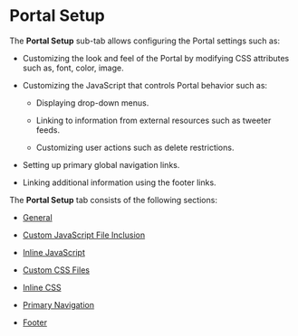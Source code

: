 ﻿---
sidebar_position: 1
---

# Portal Setup

<head>
  <meta name="guidename" content="API Management"/>
  <meta name="context" content="GUID-958b8387-88a5-48b9-a81a-0aaacfd779df"/>
</head>

The **Portal Setup** sub-tab allows configuring the Portal settings such as: 

- Customizing the look and feel of the Portal by modifying CSS attributes such as, font, color, image. 

- Customizing the JavaScript that controls Portal behavior such as: 

  - Displaying drop-down menus. 

  - Linking to information from external resources such as tweeter feeds. 

  - Customizing user actions such as delete restrictions. 

- Setting up primary global navigation links. 

- Linking additional information using the footer links. 

The **Portal Setup** tab consists of the following sections: 

- [General](General_portal_setup.md)

- [Custom JavaScript File Inclusion](Custom_javascript_file_inclusion.md)

- [Inline JavaScript](Inline_javascript.md)

- [Custom CSS Files](Custom_css_files.md)

- [Inline CSS](Inline_css.md)

- [Primary Navigation](Primary_navigation.md)

- [Footer](Footer.md)
